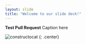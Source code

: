 ```yaml
---
layout: slide
title: "Welcome to our slide deck!"
---
```

**Test Pull Request**
Caption here

![constructocat](https://octodex.github.com/images/constructocat2.jpg)
{: .center}
